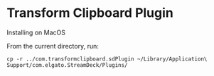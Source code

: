# Transform Clipboard Plugin

Installing on MacOS

From the current directory, run:
```
cp -r ../com.transformclipboard.sdPlugin ~/Library/Application\ Support/com.elgato.StreamDeck/Plugins/
```
